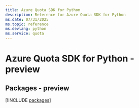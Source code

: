 ```yaml
---
title: Azure Quota SDK for Python
description: Reference for Azure Quota SDK for Python
ms.date: 07/31/2025
ms.topic: reference
ms.devlang: python
ms.service: quota
---
```

# Azure Quota SDK for Python - preview
## Packages - preview
[!INCLUDE [packages](quota-index.md)]